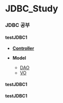 # JDBC_Study
### JDBC 공부

#### testJDBC1
- [**Controller**](https://github.com/ehdqkd616/JDBC_Study/tree/main/testJDBC1/src/com/kh/controller)

- **Model**
  - [DAO](https://github.com/ehdqkd616/JDBC_Study/tree/main/testJDBC1/src/com/kh/model/dao)
  - [VO](https://github.com/ehdqkd616/JDBC_Study/tree/main/testJDBC1/src/com/kh/model/vo)
#### testJDBC1 


#### testJDBC1

